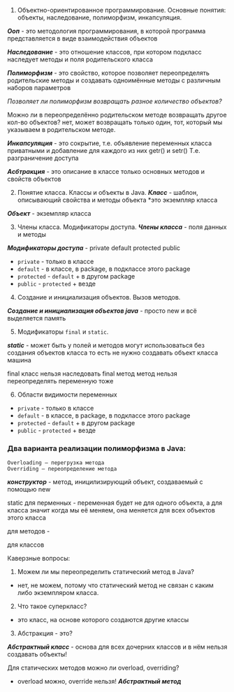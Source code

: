 1) Объектно-ориентированное программирование. Основные понятия: объекты, наследование, полиморфизм, инкапсуляция. 

**_Ооп_** - это методология программирования, в которой программа представляется в виде взаимодействия объектов

**_Наследование_** - это отношение классов, при котором подкласс наследует методы и поля родительского класса

**_Полиморфизм_** - это свойство, которое позволяет переопределять родительские методы и создавать 
одноимённые методы с различным наборов параметров

_Позволяет ли полиморфизм возвращать разное количество объектов?_

Можно ли в переопределённо родительском методе возвращать другое кол-во объектов?
нет, может возвращать только один, тот, который мы указываем в родительском методе.

_**Инкапсуляция**_ - это сокрытие, т.е. объявление переменных класса приватными и добавление для каждого из них getr() и setr()
Т.е. разграничение доступа

_**Асбтракция**_ - это описание в классе только основных методов и свойств объектов

2) Понятие класса. Классы и объекты в Java.
_**Класс**_ - шаблон, описывающий свойства и методы объекта
*это экземпляр класса

_**Объект**_ - экземпляр класса

3) Члены класса. Модификаторы доступа.
_**Члены класса**_ - поля данных и методы

_**Модификаторы доступа**_ - private default protected public

- `private` - только в классе
- `default` - в классе, в package, в подклассе этого package
- `protected` - `default` + в другом package
- `public` - `protected` + везде

4) Создание и инициализация объектов. Вызов методов.

_**Создание и инициализация объектов java**_ - просто new и всё
выделяется память

5) Модификаторы `final` и `static`.

_**static**_ - может быть у полей и методов
могут использоваться без создания объектов класса
то есть не нужно создавать объект класса машина

final класс нельзя наследовать
final метод метод нельзя переопределять
переменную тоже

6) Области видимости переменных
- `private` - только в классе
- `default` - в классе, в package, в подклассе этого package
- `protected` - `default` + в другом package
- `public` - `protected` + везде


### Два варианта реализации полиморфизма в Java:

    Overloading – перегрузка метода
    Overriding – переопределение метода

_**конструктор**_ - метод, иницилизирующий объект, создаваемый с помощью new


static
для перменных - переменная будет не для одного объекта, а для класса
значит когда мы её меняем, она меняется для всех объектов этого класса

для методов - 

для классов

Каверзные вопросы:

1) Можем ли мы переопределить статический метод в Java?
- нет, не можем, потому что статический метод не связан с каким либо экземпляром класса.
2) Что такое суперкласс?
- это класс, на основе которого создаются другие классы
3) Абстракция - это?

_**Абстрактный класс**_ - основа для всех дочерних классов
и в нём нельзя создавать объекты!

Для статических методов можно ли overload, overriding?
- overload можно, override нельзя!
_**Абстрактный метод**_
